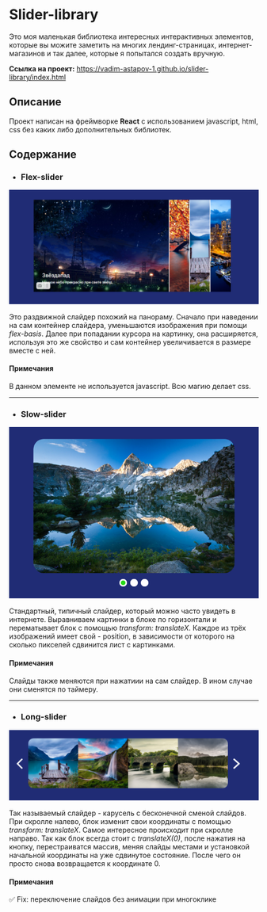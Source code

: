 # Slider-library

Это моя маленькая библиотека интересных интерактивных элементов, которые вы можите
заметить на многих лендинг-страницах, интернет-магазинов и так далее, которые я попытался создать вручную.

**Сcылка на проект:** https://vadim-astapov-1.github.io/slider-library/index.html

## Описание

Проект написан на фреймворке **React** с использованием javascript, html, css без каких либо дополнительных библиотек.

## Содержание

- ### Flex-slider

![flex-slider-img](/src/images/readme-images/flex-slider.png)

Это раздвижной слайдер похожий на панораму. Сначало при наведении на сам контейнер слайдера, уменьшаются изображения при помощи *flex-basis*. Далее при попадании курсора на картинку, она расширяется, используя это же свойство и сам контейнер увеличивается в размере вместе с ней.

#### Примечания

В данном элементе не используется javascript. Всю магию делает css.

----
- ### Slow-slider

![slow-slider-img](src/images/readme-images/slow-slider.png)

Стандартный, типичный слайдер, который можно часто увидеть в интернете. Выравниваем картинки в блоке по горизонтали и перематывает блок с помощью *transform: translateX*. Каждое из трёх изображений имеет свой - position, в зависимости от которого на сколько пикселей сдвинится лист с картинками.

#### Примечания

Слайды также меняются при нажатиии на сам слайдер. В ином случае они сменятся по таймеру.

----
- ### Long-slider

![long-slider-img](/src/images/readme-images/long-slider.png)

Так называемый слайдер - карусель с бесконечной сменой слайдов. При скролле налево, блок изменит свои координаты с помощью *transform: translateX*. Самое интересное происходит при скролле направо. Так как блок всегда стоит с *translateX(0)*, после нажатия на кнопку, перестраиватся массив, меняя слайды местами и установкой начальной координаты на уже сдвинутое состояние. После чего он просто снова возвращается к координате 0.

#### Примечания

:white_check_mark: Fix: переключение слайдов без анимации при многоклике

